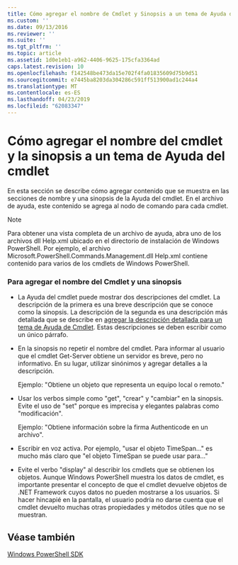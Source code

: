 ```yaml
---
title: Cómo agregar el nombre de Cmdlet y Sinopsis a un tema de Ayuda de Cmdlet | Microsoft Docs
ms.custom: ''
ms.date: 09/13/2016
ms.reviewer: ''
ms.suite: ''
ms.tgt_pltfrm: ''
ms.topic: article
ms.assetid: 1d0e1eb1-a962-4406-9625-175cfa3364ad
caps.latest.revision: 10
ms.openlocfilehash: f142548be473da15e702f4fa01835609d75b9d51
ms.sourcegitcommit: e7445ba8203da304286c591ff513900ad1c244a4
ms.translationtype: MT
ms.contentlocale: es-ES
ms.lasthandoff: 04/23/2019
ms.locfileid: "62083347"
---
```

# <a name="how-to-add-the-cmdlet-name-and-synopsis-to-a-cmdlet-help-topic"></a>Cómo agregar el nombre del cmdlet y la sinopsis a un tema de Ayuda del cmdlet

En esta sección se describe cómo agregar contenido que se muestra en las secciones de nombre y una sinopsis de la Ayuda del cmdlet. En el archivo de ayuda, este contenido se agrega al nodo de comando para cada cmdlet.

> [!NOTE]
> Para obtener una vista completa de un archivo de ayuda, abra uno de los archivos dll Help.xml ubicado en el directorio de instalación de Windows PowerShell. Por ejemplo, el archivo Microsoft.PowerShell.Commands.Management.dll Help.xml contiene contenido para varios de los cmdlets de Windows PowerShell.

### <a name="to-add-the-cmdlet-name-and-a-synopsis"></a>Para agregar el nombre del Cmdlet y una sinopsis

- La Ayuda del cmdlet puede mostrar dos descripciones del cmdlet. La descripción de la primera es una breve descripción que se conoce como la sinopsis. La descripción de la segunda es una descripción más detallada que se describe en [agregar la descripción detallada para un tema de Ayuda de Cmdlet](./how-to-add-a-cmdlet-description.md). Estas descripciones se deben escribir como un único párrafo.

- En la sinopsis no repetir el nombre del cmdlet. Para informar al usuario que el cmdlet Get-Server obtiene un servidor es breve, pero no informativo. En su lugar, utilizar sinónimos y agregar detalles a la descripción.

  Ejemplo: "Obtiene un objeto que representa un equipo local o remoto."

- Usar los verbos simple como "get", "crear" y "cambiar" en la sinopsis. Evite el uso de "set" porque es imprecisa y elegantes palabras como "modificación".

  Ejemplo: "Obtiene información sobre la firma Authenticode en un archivo".

- Escribir en voz activa. Por ejemplo, "usar el objeto TimeSpan..." es mucho más claro que "el objeto TimeSpan se puede usar para..."

- Evite el verbo "display" al describir los cmdlets que se obtienen los objetos. Aunque Windows PowerShell muestra los datos de cmdlet, es importante presentar el concepto de que el cmdlet devuelve objetos de .NET Framework cuyos datos no pueden mostrarse a los usuarios. Si hacer hincapié en la pantalla, el usuario podría no darse cuenta que el cmdlet devuelto muchas otras propiedades y métodos útiles que no se muestran.

## <a name="see-also"></a>Véase también

 [Windows PowerShell SDK](../windows-powershell-reference.md)